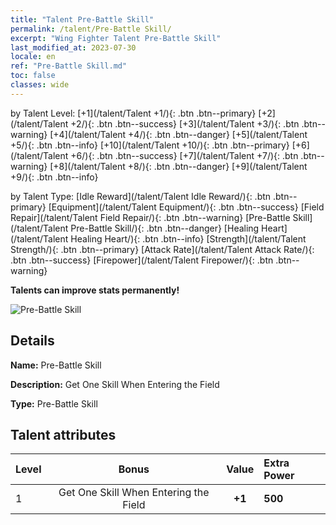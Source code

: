 ```yaml
---
title: "Talent Pre-Battle Skill"
permalink: /talent/Pre-Battle Skill/
excerpt: "Wing Fighter Talent Pre-Battle Skill"
last_modified_at: 2023-07-30
locale: en
ref: "Pre-Battle Skill.md"
toc: false
classes: wide
---
```




  by Talent Level:  [+1](/talent/Talent +1/){: .btn .btn--primary}   [+2](/talent/Talent +2/){: .btn .btn--success}   [+3](/talent/Talent +3/){: .btn .btn--warning}   [+4](/talent/Talent +4/){: .btn .btn--danger}   [+5](/talent/Talent +5/){: .btn .btn--info}   [+10](/talent/Talent +10/){: .btn .btn--primary}   [+6](/talent/Talent +6/){: .btn .btn--success}   [+7](/talent/Talent +7/){: .btn .btn--warning}   [+8](/talent/Talent +8/){: .btn .btn--danger}   [+9](/talent/Talent +9/){: .btn .btn--info} 

  by Talent Type:  [Idle Reward](/talent/Talent Idle Reward/){: .btn .btn--primary}   [Equipment](/talent/Talent Equipment/){: .btn .btn--success}   [Field Repair](/talent/Talent Field Repair/){: .btn .btn--warning}   [Pre-Battle Skill](/talent/Talent Pre-Battle Skill/){: .btn .btn--danger}   [Healing Heart](/talent/Talent Healing Heart/){: .btn .btn--info}   [Strength](/talent/Talent Strength/){: .btn .btn--primary}   [Attack Rate](/talent/Talent Attack Rate/){: .btn .btn--success}   [Firepower](/talent/Talent Firepower/){: .btn .btn--warning} 

  **Talents can improve stats permanently!**

 ![Pre-Battle Skill](/images/talent/Talent_5.png)

## Details

 **Name:** Pre-Battle Skill 

 **Description:** Get One Skill When Entering the Field 

 **Type:** Pre-Battle Skill 

## Talent attributes

  |  Level |     Bonus     |   Value   | Extra Power |
  |:-------|:-------------:|:---------:|:---------|
  | 1  | Get One Skill When Entering the Field  | **+1**  | **500** |

